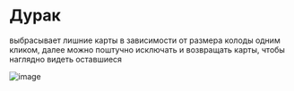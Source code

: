 # Дурак

выбрасывает лишние карты в зависимости от размера колоды одним кликом, далее можно поштучно исключать и возвращать карты, чтобы наглядно видеть оставшиеся

![image](https://user-images.githubusercontent.com/73564203/110296177-1295da80-8003-11eb-8b27-f6ff4feecfa3.png)
